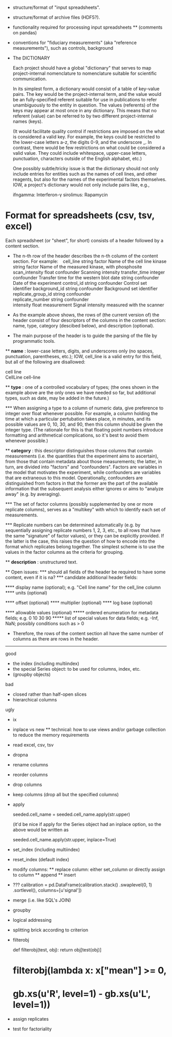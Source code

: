 * structure/format of "input spreadsheets".
* structure/format of archive files (HDF5?).
* functionality required for processing input spreadsheets
** (comments on pandas)
* conventions for "fiduciary measurements" (aka "reference
  measurements"), such as controls, background

* The DICTIONARY

  Each project should have a global "dictionary" that serves to map
  project-internal nomenclature to nomenclature suitable for
  scientific communication.

  In its simplest form, a dictionary would consist of a table of
  key-value pairs.  The key would be the project-internal term, and
  the value would be an fully-specified referent suitable for use in
  publications to refer unambiguously to the entity in question.  The
  values (referents) of the keys may appear at most once in any
  dictionary.  This means that no referent (value) can be referred to
  by two different project-internal names (keys).

  (It would facilitate quality control if restrictions are imposed on
  the what is considered a valid key.  For example, the keys could be
  restricted to the lower-case letters a-z, the digits 0-9, and the
  underscore _.  In contrast, there would be few restrictions on what
  could be considered a valid value.  They could include whitespace,
  upper-case letters, punctuation, characters outside of the English
  alphabet, etc.)

  One possibly subtle/tricky issue is that the dictionary should not
  only include entries for entities such as the names of cell lines,
  and other reagents, but also for the names of the experimental
  factors themselves.  IOW, a project's dictionary would not only
  include pairs like, e.g.,

    ifngamma: Interferon-γ
    sirolimus: Rapamycin
    




Format for spreadsheets (csv, tsv, excel)
=========================================

Each spreadsheet (or "sheet", for short) consists of a header followed
by a content section.

* The n-th row of the header describes the n-th column of the content
  section.  For example:
` `
    cell_line           string   factor        Name of the cell line
    kinase              string   factor        Name of the measured kinase, with phosphosite
    scan_intensity      float    confounder    Scanning intensity
    transfer_time       integer  confounder    Transfer time for the western blot
    date                string   confounder    Date of the experiment
    control_id          string   confounder    Control set identifier
    background_id       string   confounder    Background set identifier
    replicate_group_id  string   confounder    
    replicate_number    string   confounder    
    intensity           float    measurement   Signal intensity measured with the scanner

* As the example above shows, the rows of (the current version of) the
  header consist of four descriptors of the columns in the content
  section: name, type, category (descibed below), and description
  (optional).

* The main purpose of the header is to guide the parsing of the file
  by programmatic tools.

** __name__ : lower-case letters, digits, and underscores only (no
   spaces, punctuation, parentheses, etc.); IOW, cell_line is a valid
   entry for this field, but all of the following are disallowed:

   cell line  
   CellLine
   cell-line

** __type__ : one of a controlled vocabulary of types; (the ones shown
   in the example above are the only ones we have needed so far, but
   additional types, such as date, may be added in the future.)

*** When assigning a type to a column of numeric data, give preference
    to integer over float whenever possible.  For example, a column
    holding the time at which a particular pertubation takes place, in
    minutes, and its possible values are 0, 10, 30, and 90, then this
    column should be given the integer type.  (The rationale for this
    is that floating point numbers introduce formatting and
    arithmetical complications, so it's best to avoid them whenever
    possible.)

** __category__ : this descriptor distinguishes those columns that
   contain measurements (i.e. the quantities that the experiment aims
   to ascertain), from those that contain metadata about those
   measurements; the latter, in turn, are divided into "factors" and
   "confounders".  Factors are variables in the model that motivates
   the experiment, while confounders are variables that are extraneous
   to this model.  Operationally, confounders are distinguished from
   factors in that the former are the part of the available
   information that the subsequent analysis either ignores or aims to
   "analyze away" (e.g. by averaging).

*** The set of factor columns (possibly supplemented by one or more
    replicate columns), serves as a "multikey" with which to identify
    each set of measurements.

*** Replicate numbers can be determined automatically (e.g. by
    sequentially assigning replicate numbers 1, 2, 3, etc., to all
    rows that have the same "signature" of factor values), or they can
    be explicitly provided.  If the latter is the case, this raises
    the question of how to encode into the format which replicates
    belong together.  The simplest scheme is to use the values in the
    factor columns as the criteria for grouping.


** __description__ : unstructured text.


** Open issues:
*** should all fields of the header be required to have some content,
    even if it is na?
*** candidate additional header fields:

**** display name (optional); e.g. "Cell line name" for the cell_line column
**** units (optional)

**** offset (optional)
**** multiplier (optional)
**** log base (optional)

**** allowable values (optional)
***** ordered enumeration for metadata fields; e.g. 0 10 30 90
***** list of special values for data fields; e.g. -Inf, NaN; possibly
      conditions such as > 0


* Therefore, the rows of the content section all have the same number of
  columns as there are rows in the header.


---


good
* the index (including multiindex)
* the special Series object: to be used for columns, index, etc.
* (groupby objects)

bad
* closed rather than half-open slices
* hierarchical columns

ugly
* ix


* inplace vs new
** technical: how to use views and/or garbage collection to reduce the
   memory requirements

* read excel, csv, tsv
* dropna

* rename columns
* reorder columns
* drop columns
* keep columns (drop all but the specified columns)
* apply

    seeded.cell_name = seeded.cell_name.apply(str.upper)

  (it'd be nice if apply for the Series object had an inplace option,
  so the above would be written as

    seeded.cell_name.apply(str.upper, inplace=True)

* set_index (including multiindex)
* reset_index (default index)

* modify columns:
** replace column: either set_column or directly assign to column
** append
** insert

* ???
    calibration = pd.DataFrame(calibration.stack()
                               .swaplevel(0, 1)
                               .sortlevel(), columns=[u'signal'])

* merge (i.e. like SQL's JOIN)
* groupby

* logical addressing
* splitting brick according to criterion
* filterobj

    def filterobj(test, obj):
      return obj[test(obj)]

    # filterobj(lambda x: x["mean"] >= 0,
    #           gb.xs(u'R', level=1) - gb.xs(u'L', level=1))


* assign replicates
* test for factoriality

